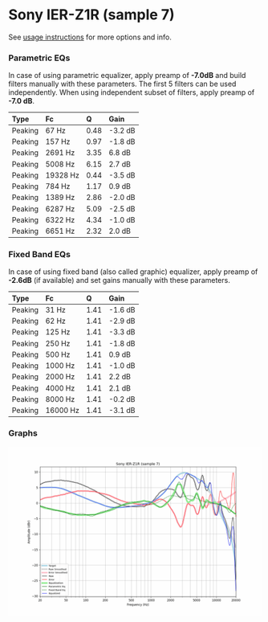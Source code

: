# Sony IER-Z1R (sample 7)
See [usage instructions](https://github.com/jaakkopasanen/AutoEq#usage) for more options and info.

### Parametric EQs
In case of using parametric equalizer, apply preamp of **-7.0dB** and build filters manually
with these parameters. The first 5 filters can be used independently.
When using independent subset of filters, apply preamp of **-7.0 dB**.

| Type    | Fc       |    Q | Gain    |
|:--------|:---------|:-----|:--------|
| Peaking | 67 Hz    | 0.48 | -3.2 dB |
| Peaking | 157 Hz   | 0.97 | -1.8 dB |
| Peaking | 2691 Hz  | 3.35 | 6.8 dB  |
| Peaking | 5008 Hz  | 6.15 | 2.7 dB  |
| Peaking | 19328 Hz | 0.44 | -3.5 dB |
| Peaking | 784 Hz   | 1.17 | 0.9 dB  |
| Peaking | 1389 Hz  | 2.86 | -2.0 dB |
| Peaking | 6287 Hz  | 5.09 | -2.5 dB |
| Peaking | 6322 Hz  | 4.34 | -1.0 dB |
| Peaking | 6651 Hz  | 2.32 | 2.0 dB  |

### Fixed Band EQs
In case of using fixed band (also called graphic) equalizer, apply preamp of **-2.6dB**
(if available) and set gains manually with these parameters.

| Type    | Fc       |    Q | Gain    |
|:--------|:---------|:-----|:--------|
| Peaking | 31 Hz    | 1.41 | -1.6 dB |
| Peaking | 62 Hz    | 1.41 | -2.9 dB |
| Peaking | 125 Hz   | 1.41 | -3.3 dB |
| Peaking | 250 Hz   | 1.41 | -1.8 dB |
| Peaking | 500 Hz   | 1.41 | 0.9 dB  |
| Peaking | 1000 Hz  | 1.41 | -1.0 dB |
| Peaking | 2000 Hz  | 1.41 | 2.2 dB  |
| Peaking | 4000 Hz  | 1.41 | 2.1 dB  |
| Peaking | 8000 Hz  | 1.41 | -0.2 dB |
| Peaking | 16000 Hz | 1.41 | -3.1 dB |

### Graphs
![](./Sony%20IER-Z1R%20(sample%207).png)
